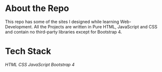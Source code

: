 # About the Repo

This repo has some of the sites I designed while learning Web-Development. All the Projects are written in Pure HTML, JavaScript and CSS and contain no third-party libraries except for Bootstrap 4.

# Tech Stack

_HTML_
_CSS_
_JavaScript_
_Bootstrap 4_
